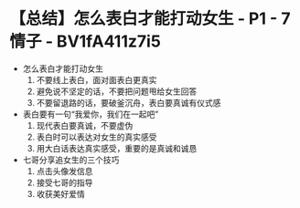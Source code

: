 # 【总结】怎么表白才能打动女生 - P1 - 7情子 - BV1fA411z7i5

-   怎么表白才能打动女生
    1.  不要线上表白，面对面表白更真实
    2.  避免说不坚定的话，不要把问题甩给女生回答
    3.  不要留退路的话，要破釜沉舟，表白要真诚有仪式感
-   表白要有一句“我爱你，我们在一起吧”
    1.  现代表白要真诚，不要虚伪
    2.  表白时可以表达对女生的真实感受
    3.  用大白话表达真实感受，重要的是真诚和诚恳
-   七哥分享追女生的三个技巧
    1.  点击头像发信息
    2.  接受七哥的指导
    3.  收获美好爱情